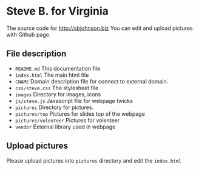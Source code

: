 # Steve B. for Virginia

The source code for http://sbjohnson.biz
You can edit and upload pictures with Github page.

## File description

- `README.md` This documentation file
- `index.html` The main html file
- `CNAME` Domain description file for connect to external domain.
- `css/steve.css` The stylesheet file
- `images` Directory for images, icons
- `js/steve.js` Javascript file for webpage twicks
- `pictures` Directory for pictures.
 - `pictures/top` Pictures for slides top of the webpage
 - `pictures/volenteer` Pictures for volenteer
- `vendor` External library used in webpage

## Upload pictures

Please upload pictures into `pictures` directory and edit the `index.html`
